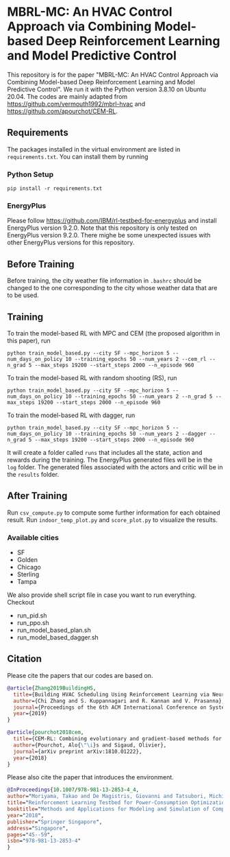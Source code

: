 # MBRL-MC: An HVAC Control Approach via Combining Model-based Deep Reinforcement Learning and Model Predictive Control

This repository is for the paper "MBRL-MC: An HVAC Control Approach via Combining Model-based Deep Reinforcement Learning and Model Predictive Control". We run it with the Python version 3.8.10 on Ubuntu 20.04. The codes are mainly adapted from https://github.com/vermouth1992/mbrl-hvac and 
https://github.com/apourchot/CEM-RL. 

## Requirements

The packages installed in the virtual environment are listed in ```requirements.txt```. You can install them by running

### Python Setup

```setup
pip install -r requirements.txt
```

### EnergyPlus
Please follow https://github.com/IBM/rl-testbed-for-energyplus and install EnergyPlus version 9.2.0. Note that this repository is only tested on EnergyPlus version 9.2.0. There mighe be some unexpected issues with other EnergyPlus versions for this repository. 

## Before Training
Before training, the city weather file information in ```.bashrc``` should be changed to the one corresponding to the city whose weather data that are to be used. 

## Training

To train the model-based RL with MPC and CEM (the proposed algorithm in this paper), run
```train
python train_model_based.py --city SF --mpc_horizon 5 --num_days_on_policy 10 --training_epochs 50 --num_years 2 --cem_rl --n_grad 5 --max_steps 19200 --start_steps 2000 --n_episode 960
```

To train the model-based RL with random shooting (RS), run

```train
python train_model_based.py --city SF --mpc_horizon 5 --num_days_on_policy 10 --training_epochs 50 --num_years 2 --n_grad 5 --max_steps 19200 --start_steps 2000 --n_episode 960
```

To train the model-based RL with dagger, run

```train
python train_model_based.py --city SF --mpc_horizon 5 --num_days_on_policy 10 --training_epochs 50 --num_years 2 --dagger --n_grad 5 --max_steps 19200 --start_steps 2000 --n_episode 960
```

It will create a folder called ``runs`` that includes all the state, action and rewards during the training.
The EnergyPlus generated files will be in the ``log`` folder. 
The generated files associated with the actors and critic will be in the ```results``` folder. 

## After Training 

Run ```csv_compute.py``` to compute some further information for each obtained result. 
Run ```indoor_temp_plot.py``` and ```score_plot.py``` to visualize the results. 

### Available cities
- SF
- Golden
- Chicago
- Sterling
- Tampa 

We also provide shell script file in case you want to run everything. Checkout
- run_pid.sh
- run_ppo.sh
- run_model_based_plan.sh
- run_model_based_dagger.sh

## Citation
Please cite the papers that our codes are based on. 

```bib
@article{Zhang2019BuildingHS,
  title={Building HVAC Scheduling Using Reinforcement Learning via Neural Network Based Model Approximation},
  author={Chi Zhang and S. Kuppannagari and R. Kannan and V. Prasanna},
  journal={Proceedings of the 6th ACM International Conference on Systems for Energy-Efficient Buildings, Cities, and Transportation},
  year={2019}
}
```

```bib
@article{pourchot2018cem,
  title={CEM-RL: Combining evolutionary and gradient-based methods for policy search},
  author={Pourchot, Alo{\"\i}s and Sigaud, Olivier},
  journal={arXiv preprint arXiv:1810.01222},
  year={2018}
}
```

Please also cite the paper that introduces the environment.

```bib
@InProceedings{10.1007/978-981-13-2853-4_4,
author="Moriyama, Takao and De Magistris, Giovanni and Tatsubori, Michiaki and Pham, Tu-Hoa and Munawar, Asim and Tachibana, Ryuki",
title="Reinforcement Learning Testbed for Power-Consumption Optimization",
booktitle="Methods and Applications for Modeling and Simulation of Complex Systems",
year="2018",
publisher="Springer Singapore",
address="Singapore",
pages="45--59",
isbn="978-981-13-2853-4"
}
```
